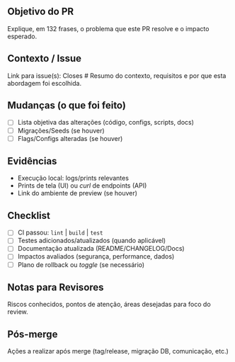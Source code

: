 ## Objetivo do PR
Explique, em 132 frases, o problema que este PR resolve e o impacto esperado.
## Contexto / Issue
Link para issue(s): Closes #
Resumo do contexto, requisitos e por que esta abordagem foi escolhida.
## Mudanças (o que foi feito)
- [ ] Lista objetiva das alterações (código, configs, scripts, docs)
- [ ] Migrações/Seeds (se houver)
- [ ] Flags/Configs alteradas (se houver)
## Evidências
- Execução local: logs/prints relevantes
- Prints de tela (UI) ou *curl* de endpoints (API)
- Link do ambiente de preview (se houver)
## Checklist
- [ ] CI passou: `lint` | `build` | `test`
- [ ] Testes adicionados/atualizados (quando aplicável)
- [ ] Documentação atualizada (README/CHANGELOG/Docs)
- [ ] Impactos avaliados (segurança, performance, dados)
- [ ] Plano de rollback ou *toggle* (se necessário)
## Notas para Revisores
Riscos conhecidos, pontos de atenção, áreas desejadas para foco do review.
## Pós-merge
Ações a realizar após merge (tag/release, migração DB, comunicação, etc.)